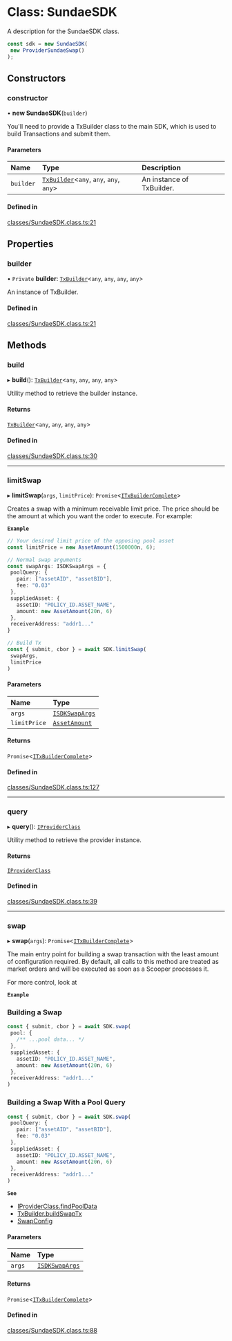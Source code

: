 # Class: SundaeSDK

A description for the SundaeSDK class.

```ts
const sdk = new SundaeSDK(
 new ProviderSundaeSwap()
);
```

## Constructors

### constructor

• **new SundaeSDK**(`builder`)

You'll need to provide a TxBuilder class to the main SDK, which is used to build Transactions and submit them.

#### Parameters

| Name | Type | Description |
| :------ | :------ | :------ |
| `builder` | [`TxBuilder`](TxBuilder.md)<`any`, `any`, `any`, `any`\> | An instance of TxBuilder. |

#### Defined in

[classes/SundaeSDK.class.ts:21](https://github.com/SundaeSwap-finance/sundae-sdk/blob/main/packages/core/src/classes/SundaeSDK.class.ts#L21)

## Properties

### builder

• `Private` **builder**: [`TxBuilder`](TxBuilder.md)<`any`, `any`, `any`, `any`\>

An instance of TxBuilder.

#### Defined in

[classes/SundaeSDK.class.ts:21](https://github.com/SundaeSwap-finance/sundae-sdk/blob/main/packages/core/src/classes/SundaeSDK.class.ts#L21)

## Methods

### build

▸ **build**(): [`TxBuilder`](TxBuilder.md)<`any`, `any`, `any`, `any`\>

Utility method to retrieve the builder instance.

#### Returns

[`TxBuilder`](TxBuilder.md)<`any`, `any`, `any`, `any`\>

#### Defined in

[classes/SundaeSDK.class.ts:30](https://github.com/SundaeSwap-finance/sundae-sdk/blob/main/packages/core/src/classes/SundaeSDK.class.ts#L30)

___

### limitSwap

▸ **limitSwap**(`args`, `limitPrice`): `Promise`<[`ITxBuilderComplete`](../interfaces/ITxBuilderComplete.md)\>

Creates a swap with a minimum receivable limit price. The price should be the amount
at which you want the order to execute. For example:

**`Example`**

```ts
// Your desired limit price of the opposing pool asset
const limitPrice = new AssetAmount(1500000n, 6);

// Normal swap arguments
const swapArgs: ISDKSwapArgs = {
 poolQuery: {
   pair: ["assetAID", "assetBID"],
   fee: "0.03"
 },
 suppliedAsset: {
   assetID: "POLICY_ID.ASSET_NAME",
   amount: new AssetAmount(20n, 6)
 },
 receiverAddress: "addr1..."
}

// Build Tx
const { submit, cbor } = await SDK.limitSwap(
 swapArgs,
 limitPrice
)
```

#### Parameters

| Name | Type |
| :------ | :------ |
| `args` | [`ISDKSwapArgs`](../interfaces/ISDKSwapArgs.md) |
| `limitPrice` | [`AssetAmount`](AssetAmount.md) |

#### Returns

`Promise`<[`ITxBuilderComplete`](../interfaces/ITxBuilderComplete.md)\>

#### Defined in

[classes/SundaeSDK.class.ts:127](https://github.com/SundaeSwap-finance/sundae-sdk/blob/main/packages/core/src/classes/SundaeSDK.class.ts#L127)

___

### query

▸ **query**(): [`IProviderClass`](../interfaces/IProviderClass.md)

Utility method to retrieve the provider instance.

#### Returns

[`IProviderClass`](../interfaces/IProviderClass.md)

#### Defined in

[classes/SundaeSDK.class.ts:39](https://github.com/SundaeSwap-finance/sundae-sdk/blob/main/packages/core/src/classes/SundaeSDK.class.ts#L39)

___

### swap

▸ **swap**(`args`): `Promise`<[`ITxBuilderComplete`](../interfaces/ITxBuilderComplete.md)\>

The main entry point for building a swap transaction with the least amount
of configuration required. By default, all calls to this method are treated
as market orders and will be executed as soon as a Scooper processes it.

For more control, look at

**`Example`**

### Building a Swap
```ts
const { submit, cbor } = await SDK.swap(
 pool: {
   /** ...pool data... */
 },
 suppliedAsset: {
   assetID: "POLICY_ID.ASSET_NAME",
   amount: new AssetAmount(20n, 6)
 },
 receiverAddress: "addr1..."
)
```

### Building a Swap With a Pool Query
```ts
const { submit, cbor } = await SDK.swap(
 poolQuery: {
   pair: ["assetAID", "assetBID"],
   fee: "0.03"
 },
 suppliedAsset: {
   assetID: "POLICY_ID.ASSET_NAME",
   amount: new AssetAmount(20n, 6)
 },
 receiverAddress: "addr1..."
)
```

**`See`**

 - [IProviderClass.findPoolData](../interfaces/IProviderClass.md#findpooldata)
 - [TxBuilder.buildSwapTx](TxBuilder.md#buildswaptx)
 - [SwapConfig](SwapConfig.md)

#### Parameters

| Name | Type |
| :------ | :------ |
| `args` | [`ISDKSwapArgs`](../interfaces/ISDKSwapArgs.md) |

#### Returns

`Promise`<[`ITxBuilderComplete`](../interfaces/ITxBuilderComplete.md)\>

#### Defined in

[classes/SundaeSDK.class.ts:88](https://github.com/SundaeSwap-finance/sundae-sdk/blob/main/packages/core/src/classes/SundaeSDK.class.ts#L88)
